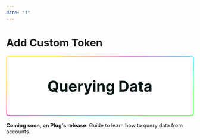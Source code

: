 ```yaml
---
date: "1"
---
```

# Add Custom Token

![](imgs/data.png)

**Coming soon, on Plug's release**. Guide to learn how to query data from accounts.


